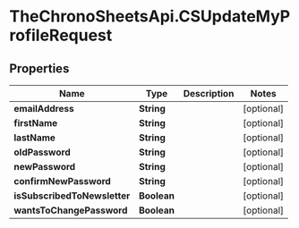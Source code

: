 # TheChronoSheetsApi.CSUpdateMyProfileRequest

## Properties
Name | Type | Description | Notes
------------ | ------------- | ------------- | -------------
**emailAddress** | **String** |  | [optional] 
**firstName** | **String** |  | [optional] 
**lastName** | **String** |  | [optional] 
**oldPassword** | **String** |  | [optional] 
**newPassword** | **String** |  | [optional] 
**confirmNewPassword** | **String** |  | [optional] 
**isSubscribedToNewsletter** | **Boolean** |  | [optional] 
**wantsToChangePassword** | **Boolean** |  | [optional] 


